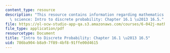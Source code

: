```yaml
---
content_type: resource
description: "This resource contains information regarding mathematics for computer\
  \ science: Intro to discrete probability: Chapter 16.1 \u2013 16.5."
file: https://ol-ocw-studio-app-qa.s3.amazonaws.com/courses/6-042j-mathematics-for-computer-science-spring-2015/786ba904b8a97f894bf891ffe00d4615_MIT6_042JS15_Session28.pdf
file_type: application/pdf
resourcetype: Document
title: "Intro to Discrete Probability: Chapter 16.1 \u2013 16.5"
uid: 786ba904-b8a9-7f89-4bf8-91ffe00d4615
---
```

